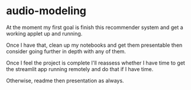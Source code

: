 # audio-modeling


At the moment my first goal is finish this recommender system and get a working applet up and running.

Once I have that, clean up my notebooks and get them presentable then consider going further in depth with any of them.

Once I feel the project is complete I'll reassess whether I have time to get the streamlit app running remotely and do that if I have time.

Otherwise, readme then presentation as always.